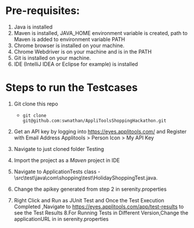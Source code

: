 # Pre-requisites:

1. Java is installed   
2. Maven is installed, JAVA_HOME environment variable is created, path to Maven is added to environment variable PATH
3. Chrome browser is installed on your machine.
4. Chrome Webdriver is on your machine and is in the PATH
5. Git is installed on your machine. 
6. IDE (IntelliJ IDEA or Eclipse for example) is installed
   

# Steps to run the Testcases

1. Git clone this repo 
   
   * `git clone git@github.com:swnathan/AppliToolsShoppingHackathon.git`
2. Get an API key by logging into https://eyes.applitools.com/ and Register with Email Address
   Applitools > Person Icon > My API Key
3. Navigate to just cloned folder Testing 
4. Import the project as a *Maven* project in IDE
5. Navigate to ApplicationTests class - \src\test\java\com\shopping\test\HolidayShoppingTest.java.
6. Change the apikey generated from step 2 in serenity.properties 
7. Right Click and Run as JUnit Test and Once the Test Execution Completed ,Navigate to  https://eyes.applitools.com/app/test-results to see the Test Results
8.For Running Tests in Different Version,Change the applicationURL in in serenity.properties 